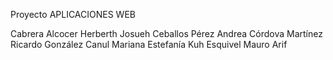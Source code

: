 Proyecto APLICACIONES WEB

Cabrera Alcocer Herberth Josueh
Ceballos Pérez Andrea
Córdova Martínez Ricardo
González Canul Mariana Estefanía
Kuh Esquivel Mauro Arif
